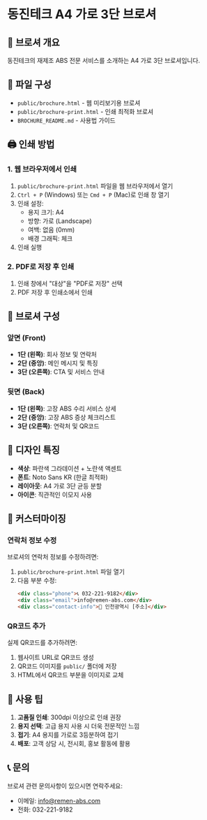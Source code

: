 # 동진테크 A4 가로 3단 브로셔

## 📄 브로셔 개요

동진테크의 재제조 ABS 전문 서비스를 소개하는 A4 가로 3단 브로셔입니다.

## 📁 파일 구성

- `public/brochure.html` - 웹 미리보기용 브로셔
- `public/brochure-print.html` - 인쇄 최적화 브로셔
- `BROCHURE_README.md` - 사용법 가이드

## 🖨️ 인쇄 방법

### 1. 웹 브라우저에서 인쇄
1. `public/brochure-print.html` 파일을 웹 브라우저에서 열기
2. `Ctrl + P` (Windows) 또는 `Cmd + P` (Mac)로 인쇄 창 열기
3. 인쇄 설정:
   - 용지 크기: A4
   - 방향: 가로 (Landscape)
   - 여백: 없음 (0mm)
   - 배경 그래픽: 체크
4. 인쇄 실행

### 2. PDF로 저장 후 인쇄
1. 인쇄 창에서 "대상"을 "PDF로 저장" 선택
2. PDF 저장 후 인쇄소에서 인쇄

## 📐 브로셔 구성

### 앞면 (Front)
- **1단 (왼쪽)**: 회사 정보 및 연락처
- **2단 (중앙)**: 메인 메시지 및 특징
- **3단 (오른쪽)**: CTA 및 서비스 안내

### 뒷면 (Back)
- **1단 (왼쪽)**: 고장 ABS 수리 서비스 상세
- **2단 (중앙)**: 고장 ABS 증상 체크리스트
- **3단 (오른쪽)**: 연락처 및 QR코드

## 🎨 디자인 특징

- **색상**: 파란색 그라데이션 + 노란색 액센트
- **폰트**: Noto Sans KR (한글 최적화)
- **레이아웃**: A4 가로 3단 균등 분할
- **아이콘**: 직관적인 이모지 사용

## 📝 커스터마이징

### 연락처 정보 수정
브로셔의 연락처 정보를 수정하려면:
1. `public/brochure-print.html` 파일 열기
2. 다음 부분 수정:
   ```html
   <div class="phone">📞 032-221-9182</div>
   <div class="email">info@remen-abs.com</div>
   <div class="contact-info">📍 인천광역시 [주소]</div>
   ```

### QR코드 추가
실제 QR코드를 추가하려면:
1. 웹사이트 URL로 QR코드 생성
2. QR코드 이미지를 `public/` 폴더에 저장
3. HTML에서 QR코드 부분을 이미지로 교체

## 🚀 사용 팁

1. **고품질 인쇄**: 300dpi 이상으로 인쇄 권장
2. **용지 선택**: 고급 용지 사용 시 더욱 전문적인 느낌
3. **접기**: A4 용지를 가로로 3등분하여 접기
4. **배포**: 고객 상담 시, 전시회, 홍보 활동에 활용

## 📞 문의

브로셔 관련 문의사항이 있으시면 연락주세요:
- 이메일: info@remen-abs.com
- 전화: 032-221-9182 